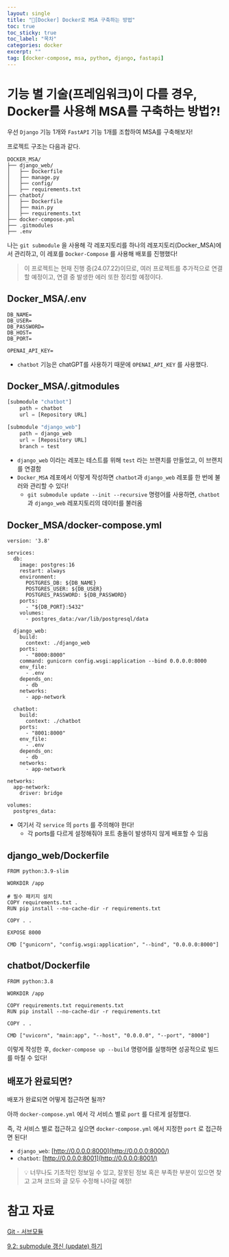 ```yaml
---
layout: single
title: "📘[Docker] Docker로 MSA 구축하는 방법"
toc: true
toc_sticky: true
toc_label: "목차"
categories: docker
excerpt: ""
tag: [docker-compose, msa, python, django, fastapi]
---
```


# 기능 별 기술(프레임워크)이 다를 경우, Docker를 사용해 MSA를 구축하는 방법?!

우선 `Django` 기능 1개와 `FastAPI` 기능 1개를 조합하여 MSA를 구축해보자!

프로젝트 구조는 다음과 같다.

```
DOCKER_MSA/
├── django_web/
│   ├── Dockerfile
│   ├── manage.py
│   ├── config/
│   ├── requirements.txt
├── chatbot/
│   ├── Dockerfile
│   ├── main.py
│   ├── requirements.txt
├── docker-compose.yml
├── .gitmodules
├── .env
```

나는 `git submodule` 을 사용해 각 레포지토리를 하나의 레포지토리(Docker_MSA)에서 관리하고, 이 레포를 `Docker-Compose` 를 사용해 배포를 진행했다!

> 이 프로젝트는 현재 진행 중(24.07.22)이므로, 여러 프로젝트를 추가적으로 연결할 예정이고, 연결 중 발생한 에러 또한 정리할 예정이다.

## Docker_MSA/.env

```
DB_NAME=
DB_USER=
DB_PASSWORD=
DB_HOST=
DB_PORT=

OPENAI_API_KEY=
```

- `chatbot` 기능은 chatGPT를 사용하기 때문에 `OPENAI_API_KEY` 를 사용했다.

## Docker_MSA/.gitmodules

```python
[submodule "chatbot"]
	path = chatbot
	url = [Repository URL]

[submodule "django_web"]
	path = django_web
	url = [Repository URL]
	branch = test
```

- `django_web` 이라는 레포는 테스트를 위해 `test` 라는 브랜치를 만들었고, 이 브랜치를 연결함
- `Docker_MSA` 레포에서 이렇게 작성하면 `chatbot`과 `django_web` 레포를 한 번에 불러와 관리할 수 있다!
    - `git submodule update --init --recursive` 명령어를 사용하면, `chatbot`과 `django_web` 레포지토리의 데이터를 불러옴

## Docker_MSA/docker-compose.yml

```
version: '3.8'

services:
  db:
    image: postgres:16
    restart: always
    environment:
      POSTGRES_DB: ${DB_NAME}
      POSTGRES_USER: ${DB_USER}
      POSTGRES_PASSWORD: ${DB_PASSWORD}
    ports:
      - "${DB_PORT}:5432"
    volumes:
      - postgres_data:/var/lib/postgresql/data

  django_web:
    build:
      context: ./django_web
    ports:
      - "8000:8000"
    command: gunicorn config.wsgi:application --bind 0.0.0.0:8000
    env_file:
      - .env
    depends_on:
      - db
    networks:
      - app-network

  chatbot:
    build:
      context: ./chatbot
    ports:
      - "8001:8000"
    env_file:
      - .env
    depends_on:
      - db
    networks:
      - app-network

networks:
  app-network:
    driver: bridge

volumes:
  postgres_data:
```

- 여기서 각 `service` 의 `ports` 를 주의해야 한다!
    - 각 ports를 다르게 설정해줘야 포트 충돌이 발생하지 않게 배포할 수 있음

## django_web/Dockerfile

```docker
FROM python:3.9-slim

WORKDIR /app

# 필수 패키지 설치
COPY requirements.txt .
RUN pip install --no-cache-dir -r requirements.txt

COPY . .

EXPOSE 8000

CMD ["gunicorn", "config.wsgi:application", "--bind", "0.0.0.0:8000"]
```

## chatbot/Dockerfile

```docker
FROM python:3.8

WORKDIR /app

COPY requirements.txt requirements.txt
RUN pip install --no-cache-dir -r requirements.txt

COPY . .

CMD ["uvicorn", "main:app", "--host", "0.0.0.0", "--port", "8000"]
```

이렇게 작성한 후, `docker-compose up --build` 명령어를 실행하면 성공적으로 빌드를 마칠 수 있다!

## 배포가 완료되면?

배포가 완료되면 어떻게 접근하면 될까?

아까 `docker-compose.yml` 에서 각 서비스 별로 `port` 를 다르게 설정했다.

즉, 각 서비스 별로 접근하고 싶으면 `docker-compose.yml` 에서 지정한 `port` 로 접근하면 된다!

- `django_web`: [http://0.0.0.0:8000](http://0.0.0.0:8000/)
- `chatbot`: [http://0.0.0.0:8001](http://0.0.0.0:8001/)

> 💡 너무나도 기초적인 정보일 수 있고, 잘못된 정보 혹은 부족한 부분이 있으면 찾고 고쳐 코드와 글 모두 수정해 나아갈 예정!
> 

# 참고 자료

[Git - 서브모듈](https://git-scm.com/book/ko/v2/Git-도구-서브모듈)

[9.2: submodule 갱신 (update) 하기](https://nochoco-lee.tistory.com/88)